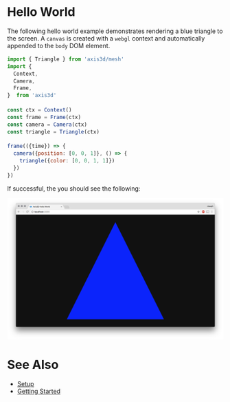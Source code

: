 Hello World
===========

The following hello world example demonstrates rendering a blue triangle
to the screen. A `canvas` is created with a `webgl` context and
automatically appended to the `body` DOM element.

```js
import { Triangle } from 'axis3d/mesh'
import {
  Context,
  Camera,
  Frame,
}  from 'axis3d'

const ctx = Context()
const frame = Frame(ctx)
const camera = Camera(ctx)
const triangle = Triangle(ctx)

frame(({time}) => {
  camera({position: [0, 0, 1]}, () => {
    triangle({color: [0, 0, 1, 1]})
  })
})
```

If successful, the you should see the following:

<img src="assets/hello-world.png">

# <a name="see-also"></a> See Also

* [Setup](setup.md)
* [Getting Started](getting-started.md)
